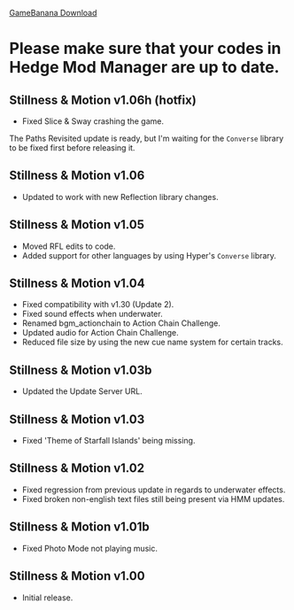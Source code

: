 [GameBanana Download](https://gamebanana.com/mods/download/434496)

# Please make sure that your codes in Hedge Mod Manager are up to date.

## Stillness & Motion v1.06h (hotfix)
- Fixed Slice & Sway crashing the game.

The Paths Revisited update is ready, but I'm waiting for the `Converse` library to be fixed first before releasing it.

## Stillness & Motion v1.06
- Updated to work with new Reflection library changes.

## Stillness & Motion v1.05
- Moved RFL edits to code.
- Added support for other languages by using Hyper's `Converse` library.

## Stillness & Motion v1.04
- Fixed compatibility with v1.30 (Update 2).
- Fixed sound effects when underwater.
- Renamed bgm_actionchain to Action Chain Challenge.
- Updated audio for Action Chain Challenge.
- Reduced file size by using the new cue name system for certain tracks.

## Stillness & Motion v1.03b
- Updated the Update Server URL.

## Stillness & Motion v1.03
- Fixed 'Theme of Starfall Islands' being missing.

## Stillness & Motion v1.02
- Fixed regression from previous update in regards to underwater effects.
- Fixed broken non-english text files still being present via HMM updates.

## Stillness & Motion v1.01b
- Fixed Photo Mode not playing music.

## Stillness & Motion v1.00
- Initial release.
